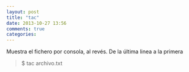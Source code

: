 ```yaml
---
layout: post
title: "tac"
date: 2013-10-27 13:56
comments: true
categories: 
---
```

Muestra el fichero por consola, al revés. De la última linea a la primera

>$ tac archivo.txt

